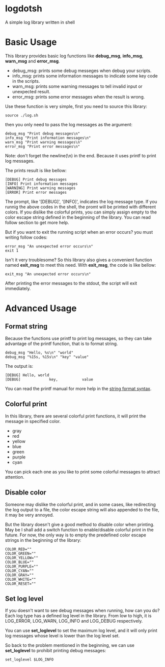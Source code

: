 logdotsh
========

A simple log library written in shell

Basic Usage
===========

This library provides basic log functions like **debug_msg**, **info_msg**, **warn_msg** and **error_msg**.

* debug_msg: prints some debug messeges when debug your scripts.
* info_msg: prints some information messages to indicate some key code in the scripts.
* warn_msg: prints some warning messages to tell invalid input or unexpected result.
* error_msg: prints some error messages when the result is wrong.

Use these function is very simple, first you need to source this library:

    source ./log.sh

then you only need to pass the log messages as the argument:

    debug_msg "Print debug messages\n"
    info_msg "Print information messages\n"
    warn_msg "Print warning messages\n"
    error_msg "Print error messages\n"

Note: don't forget the newline(\n) in the end. Because it uses printf to print log messages.

The prints result is like bellow:
    
    [DEBUG] Print debug messages
    [INFO] Print information messages
    [WARNING] Print warning messages
    [ERROR] Print error messages

The prompt, like '[DEBUG]', '[INFO]', indicates the log message type. If you runnig
the above codes in the shell, the promt will be printed with different colors. If you dislike the colorful
prints, you can simply assign empty to the color escape string defined in the beginning of the library. 
You can read follow section to get more help.

But if you want to exit the running script when an error occurs? you must writing follow codes:

    error_msg "An unexpected error occurs\n"
    exit 1

Isn't it very troublesome? So this library also gives a convenient function named **exit_msg** to meet 
this need. With **exit_msg**, the code is like bellow:

    exit_msg "An unexpected error occurs\n"

After printing the error messages to the stdout, the script will exit immediately.

Advanced Usage
==============

Format string
-------------

Because the functions use printf to print log messages, so they can take advantage of the printf function,
that is to format string. 

    debug_msg "Hello, %s\n" "world"
    debug_msg "%15s, %15s\n" "key" "value"

The output is:

    [DEBUG] Hello, world
    [DEBUG]             key,           value

You can read the printf manual for more help in the [string format syntax][1].

Colorful print
--------------

In this library, there are several colorful print functions, it will print the message in specified color.

* gray
* red
* yellow
* blue
* green
* purple
* cyan

You can pick each one as you like to print some colorful messages to attract attention.

Disable color
-------------

Someone may dislike the colorful print, and in some cases, like redirecting the log output to a file, the color
escape string will also appended to the file, it may be very annoyed.

But the library doesn't give a good method to disable color when printing. May be I shall add a switch function to 
enable/disable colorful print in the future. For now, the only way is to empty the predefined color escape strings
in the beginning of the library:

    COLOR_RED=""
    COLOR_GREEN=""
    COLOR_YELLOW=""
    COLOR_BLUE=""
    COLOR_PURPLE=""
    COLOR_CYAN=""
    COLOR_GRAY=""
    COLOR_WHITE=""
    COLOR_RESET=""

Set log level
-------------

If you doesn't want to see debug messages when running, how can you do? Each log type has a defined log level in the
library. From low to high, it is LOG_ERROR, LOG_WARN, LOG_INFO and LOG_DEBUG respectively.

You can use **set_loglevel** to set the maximum log level, and it will only print log messages whose level is lower 
than the log level set.

So back to the problem mentioned in the beginning, we can use **set_loglevel** to prohibit printing debug messages:

    set_loglevel $LOG_INFO

[1]: http://wiki.bash-hackers.org/commands/builtin/printf "The printf command"